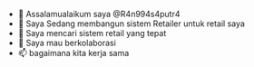 - 👋 Assalamualaikum saya @R4n994s4putr4
- 👀 Saya Sedang membangun sistem Retailer untuk retail saya
- 🌱 Saya mencari sistem retail yang tepat
- 💞️ Saya mau berkolaborasi
- 📫 bagaimana kita kerja sama

<!---
R4n994s4putr4/R4n994s4putr4 is a ✨ special ✨ repository because its `README.md` (this file) appears on your GitHub profile.
You can click the Preview link to take a look at your changes.
--->
